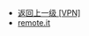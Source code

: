 - [返回上一级 [VPN]](zh-CN/EdgeLinkStudio/工程管理/工程配置/连接设置/VPN/)
- [remote.it](zh-CN/EdgeLinkStudio/工程管理/工程配置/连接设置/VPN/remote.it/)
